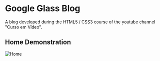 # Google Glass Blog
A blog developed during the HTML5 / CSS3 course of the youtube channel "Curso em Vídeo".

## Home Demonstration
![Home](/gifs/gif.gif)
